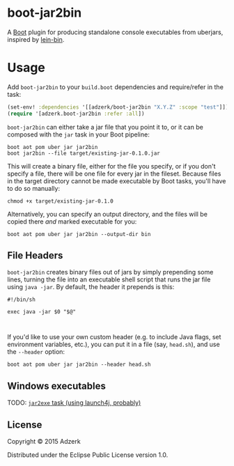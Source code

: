 # boot-jar2bin

A [Boot](http://boot-clj.com) plugin for producing standalone console executables from uberjars, inspired by [lein-bin](http://github.com/Raynes/lein-bin).

# Usage

Add `boot-jar2bin` to your `build.boot` dependencies and require/refer in the task:

```clojure
(set-env! :dependencies '[[adzerk/boot-jar2bin "X.Y.Z" :scope "test"]])
(require '[adzerk.boot-jar2bin :refer :all])
```

`boot-jar2bin` can either take a jar file that you point it to, or it can be composed with the `jar` task in your Boot pipeline:

```
boot aot pom uber jar jar2bin
boot jar2bin --file target/existing-jar-0.1.0.jar
```

This will create a binary file, either for the file you specify, or if you don't specify a file, there will be one file for every jar in the fileset. Because files in the target directory cannot be made executable by Boot tasks, you'll have to do so manually:

```
chmod +x target/existing-jar-0.1.0
```

Alternatively, you can specify an output directory, and the files will be copied there *and* marked executable for you:

```
boot aot pom uber jar jar2bin --output-dir bin
```

## File Headers

`boot-jar2bin` creates binary files out of jars by simply prepending some lines, turning the file into an executable shell script that runs the jar file using `java -jar`. By default, the header it prepends is this:

```
#!/bin/sh

exec java -jar $0 "$@"



```

If you'd like to use your own custom header (e.g. to include Java flags, set environment variables, etc.), you can put it in a file (say, `head.sh`), and use the `--header` option:

```
boot aot pom uber jar jar2bin --header head.sh
```

## Windows executables

TODO: [`jar2exe` task (using launch4j, probably)](https://github.com/adzerk-oss/boot-jar2bin/issues/1)

## License

Copyright © 2015 Adzerk

Distributed under the Eclipse Public License version 1.0.
